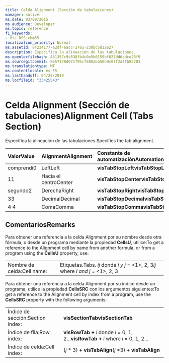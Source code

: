 ```yaml
---
title: Celda Alignment (Sección de tabulaciones)
manager: soliver
ms.date: 03/09/2015
ms.audience: Developer
ms.topic: reference
f1_keywords:
- Vis_DSS.chm35
localization_priority: Normal
ms.assetid: 84234177-a2df-6acc-2761-230bc5d12627
description: Especifica la alineación de las tabulaciones.
ms.openlocfilehash: 461357c9c838fb4c0e5b0159bf027dd6adce26f9
ms.sourcegitcommit: 8657170d071f9bcf680aba50b9c07f2a4fb82283
ms.translationtype: MT
ms.contentlocale: es-ES
ms.lasthandoff: 04/28/2019
ms.locfileid: "33425543"
---
```

# <a name="alignment-cell-tabs-section"></a><span data-ttu-id="0bc9c-103">Celda Alignment (Sección de tabulaciones)</span><span class="sxs-lookup"><span data-stu-id="0bc9c-103">Alignment Cell (Tabs Section)</span></span>

<span data-ttu-id="0bc9c-104">Especifica la alineación de las tabulaciones.</span><span class="sxs-lookup"><span data-stu-id="0bc9c-104">Specifies the tab alignment.</span></span>
  
|<span data-ttu-id="0bc9c-105">**Valor**</span><span class="sxs-lookup"><span data-stu-id="0bc9c-105">**Value**</span></span>|<span data-ttu-id="0bc9c-106">**Alignment**</span><span class="sxs-lookup"><span data-stu-id="0bc9c-106">**Alignment**</span></span>|<span data-ttu-id="0bc9c-107">**Constante de automatización**</span><span class="sxs-lookup"><span data-stu-id="0bc9c-107">**Automation constant**</span></span>|
|:-----|:-----|:-----|
| <span data-ttu-id="0bc9c-108">comprendi</span><span class="sxs-lookup"><span data-stu-id="0bc9c-108">0</span></span>  <br/> | <span data-ttu-id="0bc9c-109">Left</span><span class="sxs-lookup"><span data-stu-id="0bc9c-109">Left</span></span>  <br/> |<span data-ttu-id="0bc9c-110">**visTabStopLeft**</span><span class="sxs-lookup"><span data-stu-id="0bc9c-110">**visTabStopLeft**</span></span> <br/> |
| <span data-ttu-id="0bc9c-111">1</span><span class="sxs-lookup"><span data-stu-id="0bc9c-111">1</span></span>  <br/> | <span data-ttu-id="0bc9c-112">Hacia el centro</span><span class="sxs-lookup"><span data-stu-id="0bc9c-112">Center</span></span>  <br/> |<span data-ttu-id="0bc9c-113">**visTabStopCenter**</span><span class="sxs-lookup"><span data-stu-id="0bc9c-113">**visTabStopCenter**</span></span> <br/> |
| <span data-ttu-id="0bc9c-114">segundo</span><span class="sxs-lookup"><span data-stu-id="0bc9c-114">2</span></span>  <br/> | <span data-ttu-id="0bc9c-115">Derecha</span><span class="sxs-lookup"><span data-stu-id="0bc9c-115">Right</span></span>  <br/> |<span data-ttu-id="0bc9c-116">**visTabStopRight**</span><span class="sxs-lookup"><span data-stu-id="0bc9c-116">**visTabStopRight**</span></span> <br/> |
| <span data-ttu-id="0bc9c-117">3</span><span class="sxs-lookup"><span data-stu-id="0bc9c-117">3</span></span>  <br/> | <span data-ttu-id="0bc9c-118">Decimal</span><span class="sxs-lookup"><span data-stu-id="0bc9c-118">Decimal</span></span>  <br/> |<span data-ttu-id="0bc9c-119">**visTabStopDecimal**</span><span class="sxs-lookup"><span data-stu-id="0bc9c-119">**visTabStopDecimal**</span></span> <br/> |
| <span data-ttu-id="0bc9c-120">4 </span><span class="sxs-lookup"><span data-stu-id="0bc9c-120">4</span></span>  <br/> | <span data-ttu-id="0bc9c-121">Coma</span><span class="sxs-lookup"><span data-stu-id="0bc9c-121">Comma</span></span>  <br/> |<span data-ttu-id="0bc9c-122">**visTabStopComma**</span><span class="sxs-lookup"><span data-stu-id="0bc9c-122">**visTabStopComma**</span></span> <br/> |
   
## <a name="remarks"></a><span data-ttu-id="0bc9c-123">Comentarios</span><span class="sxs-lookup"><span data-stu-id="0bc9c-123">Remarks</span></span>

<span data-ttu-id="0bc9c-124">Para obtener una referencia a la celda Alignment por su nombre desde otra fórmula, o desde un programa mediante la propiedad **CellsU**, utilice:</span><span class="sxs-lookup"><span data-stu-id="0bc9c-124">To get a reference to the Alignment cell by name from another formula, or from a program using the **CellsU** property, use:</span></span> 
  
|||
|:-----|:-----|
| <span data-ttu-id="0bc9c-125">Nombre de celda:</span><span class="sxs-lookup"><span data-stu-id="0bc9c-125">Cell name:</span></span>  <br/> | <span data-ttu-id="0bc9c-126">Etiquetas.</span><span class="sxs-lookup"><span data-stu-id="0bc9c-126">Tabs.</span></span>  <span data-ttu-id="0bc9c-127">*ij* donde *i y j =* <1>, 2, 3</span><span class="sxs-lookup"><span data-stu-id="0bc9c-127">*ij*            where  *i and j =*  <1>, 2, 3</span></span>  <br/> |
   
<span data-ttu-id="0bc9c-128">Para obtener una referencia a la celda Alignment por su índice desde un programa, utilice la propiedad **CellsSRC** con los argumentos siguientes:</span><span class="sxs-lookup"><span data-stu-id="0bc9c-128">To get a reference to the Alignment cell by index from a program, use the **CellsSRC** property with the following arguments:</span></span> 
  
|||
|:-----|:-----|
| <span data-ttu-id="0bc9c-129">Índice de sección:</span><span class="sxs-lookup"><span data-stu-id="0bc9c-129">Section index:</span></span>  <br/> |<span data-ttu-id="0bc9c-130">**visSectionTab**</span><span class="sxs-lookup"><span data-stu-id="0bc9c-130">**visSectionTab**</span></span> <br/> |
| <span data-ttu-id="0bc9c-131">Índice de fila:</span><span class="sxs-lookup"><span data-stu-id="0bc9c-131">Row index:</span></span>  <br/> |<span data-ttu-id="0bc9c-132">**visRowTab +** *i* donde *i* = 0, 1, 2...</span><span class="sxs-lookup"><span data-stu-id="0bc9c-132">**visRowTab +** *i*            where  *i*  = 0, 1, 2...</span></span>  <br/> |
| <span data-ttu-id="0bc9c-133">Índice de celda:</span><span class="sxs-lookup"><span data-stu-id="0bc9c-133">Cell index:</span></span>  <br/> | <span data-ttu-id="0bc9c-134">(*j* \* 3) **+ visTabAlign**</span><span class="sxs-lookup"><span data-stu-id="0bc9c-134">(*j*  \*3) **+ visTabAlign**</span></span> <br/> |
   


